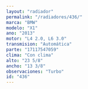 ```yaml
---
layout: "radiador"
permalink: "/radiadores/436/"
marca: "BMW"
modelo: "X1"
ano: "2013"
motor: "L4 2.0, L6 3.0"
transmision: "Automática"
parte: "17117547059"
clima: "Con clima"
alto: "23 5/8"
ancho: "13 3/8"
observaciones: "Turbo"
id: "436"
---
```



